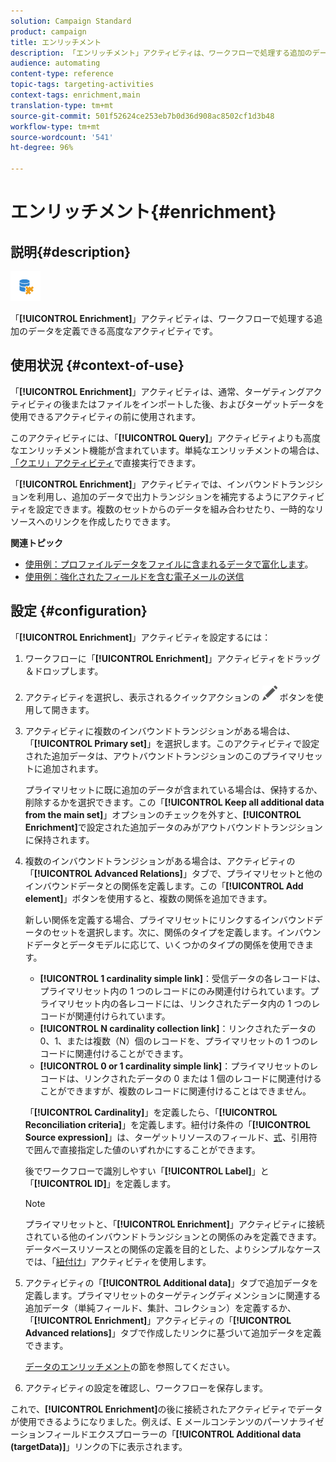 ```yaml
---
solution: Campaign Standard
product: campaign
title: エンリッチメント
description: 「エンリッチメント」アクティビティは、ワークフローで処理する追加のデータを定義できる高度なアクティビティです。
audience: automating
content-type: reference
topic-tags: targeting-activities
context-tags: enrichment,main
translation-type: tm+mt
source-git-commit: 501f52624ce253eb7b0d36d908ac8502cf1d3b48
workflow-type: tm+mt
source-wordcount: '541'
ht-degree: 96%

---
```



# エンリッチメント{#enrichment}

## 説明{#description}

![](assets/enrichment.png)

「**[!UICONTROL Enrichment]**」アクティビティは、ワークフローで処理する追加のデータを定義できる高度なアクティビティです。

## 使用状況 {#context-of-use}

「**[!UICONTROL Enrichment]**」アクティビティは、通常、ターゲティングアクティビティの後またはファイルをインポートした後、およびターゲットデータを使用できるアクティビティの前に使用されます。

このアクティビティには、「**[!UICONTROL Query]**」アクティビティよりも高度なエンリッチメント機能が含まれています。単純なエンリッチメントの場合は、[「クエリ」アクティビティ](../../automating/using/query.md#enriching-data)で直接実行できます。

「**[!UICONTROL Enrichment]**」アクティビティでは、インバウンドトランジションを利用し、追加のデータで出力トランジションを補完するようにアクティビティを設定できます。複数のセットからのデータを組み合わせたり、一時的なリソースへのリンクを作成したりできます。

**関連トピック**

* [使用例：プロファイルデータをファイルに含まれるデータで富化します](../../automating/using/enriching-profile-data-file.md)。
* [使用例：強化されたフィールドを含む電子メールの送信](../../automating/using/sending-email-enriched-fields.md)

## 設定 {#configuration}

「**[!UICONTROL Enrichment]**」アクティビティを設定するには：

1. ワークフローに「**[!UICONTROL Enrichment]**」アクティビティをドラッグ＆ドロップします。
1. アクティビティを選択し、表示されるクイックアクションの ![](assets/edit_darkgrey-24px.png) ボタンを使用して開きます。
1. アクティビティに複数のインバウンドトランジションがある場合は、「**[!UICONTROL Primary set]**」を選択します。このアクティビティで設定された追加データは、アウトバウンドトランジションのこのプライマリセットに追加されます。

   プライマリセットに既に追加のデータが含まれている場合は、保持するか、削除するかを選択できます。この「**[!UICONTROL Keep all additional data from the main set]**」オプションのチェックを外すと、**[!UICONTROL Enrichment]**&#x200B;で設定された追加データのみがアウトバウンドトランジションに保持されます。

1. 複数のインバウンドトランジションがある場合は、アクティビティの「**[!UICONTROL Advanced Relations]**」タブで、プライマリセットと他のインバウンドデータとの関係を定義します。この「**[!UICONTROL Add element]**」ボタンを使用すると、複数の関係を追加できます。

   新しい関係を定義する場合、プライマリセットにリンクするインバウンドデータのセットを選択します。次に、関係のタイプを定義します。インバウンドデータとデータモデルに応じて、いくつかのタイプの関係を使用できます。

   * **[!UICONTROL 1 cardinality simple link]**：受信データの各レコードは、プライマリセット内の 1 つのレコードにのみ関連付けられています。プライマリセット内の各レコードには、リンクされたデータ内の 1 つのレコードが関連付けられています。
   * **[!UICONTROL N cardinality collection link]**：リンクされたデータの 0、1、または複数（N）個のレコードを、プライマリセットの 1 つのレコードに関連付けることができます。
   * **[!UICONTROL 0 or 1 cardinality simple link]**：プライマリセットのレコードは、リンクされたデータの 0 または 1 個のレコードに関連付けることができますが、複数のレコードに関連付けることはできません。

   「**[!UICONTROL Cardinality]**」を定義したら、「**[!UICONTROL Reconciliation criteria]**」を定義します。紐付け条件の「**[!UICONTROL Source expression]**」は、ターゲットリソースのフィールド、[式](../../automating/using/advanced-expression-editing.md)、引用符で囲んで直接指定した値のいずれかにすることができます。

   後でワークフローで識別しやすい「**[!UICONTROL Label]**」と「**[!UICONTROL ID]**」を定義します。

   >[!NOTE]
   >
   >プライマリセットと、「**[!UICONTROL Enrichment]**」アクティビティに接続されている他のインバウンドトランジションとの関係のみを定義できます。データベースリソースとの関係の定義を目的とした、よりシンプルなケースでは、「[紐付け](../../automating/using/reconciliation.md)」アクティビティを使用します。

1. アクティビティの「**[!UICONTROL Additional data]**」タブで追加データを定義します。プライマリセットのターゲティングディメンションに関連する追加データ（単純フィールド、集計、コレクション）を定義するか、「**[!UICONTROL Enrichment]**」アクティビティの「**[!UICONTROL Advanced relations]**」タブで作成したリンクに基づいて追加データを定義できます。

   [データのエンリッチメント](../../automating/using/query.md#enriching-data)の節を参照してください。

1. アクティビティの設定を確認し、ワークフローを保存します。

これで、**[!UICONTROL Enrichment]**&#x200B;の後に接続されたアクティビティでデータが使用できるようになりました。例えば、E メールコンテンツのパーソナライゼーションフィールドエクスプローラーの「**[!UICONTROL Additional data (targetData)]**」リンクの下に表示されます。
